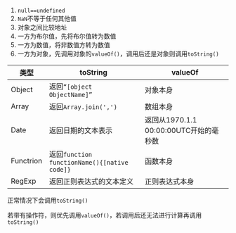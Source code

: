 1. `null==undefined`
2. `NaN`不等于任何其他值
3. 对象之间比较地址
4. 一方为布尔值，先将布尔值转为数值
5. 一方为数值，将非数值方转为数值
6. 一方为对象，先调用对象的`valueOf()`，调用后还是对象则调用`toString()`



| 类型      | toString                                     | valueOf                                |
| --------- | -------------------------------------------- | -------------------------------------- |
| Object    | 返回`“[object ObjectName]”`                  | 对象本身                               |
| Array     | 返回`Array.join(',')`                        | 数组本身                               |
| Date      | 返回日期的文本表示                           | 返回从1970.1.1 00:00:00UTC开始的毫秒数 |
| Functrion | 返回`function functionName(){[native code]}` | 函数本身                               |
| RegExp    | 返回正则表达式的文本定义                     | 正则表达式本身                         |



正常情况下会调用`toString()`

若带有操作符，则优先调用`valueOf()`，若调用后还无法进行计算再调用`toString()`


